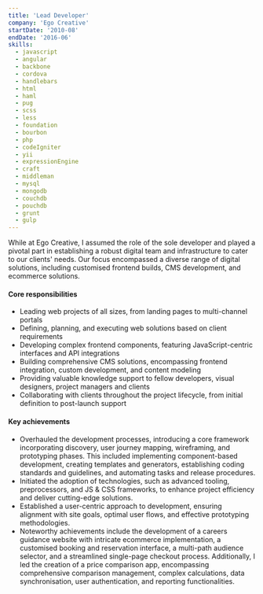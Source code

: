 ```yaml
---
title: 'Lead Developer'
company: 'Ego Creative'
startDate: '2010-08'
endDate: '2016-06'
skills:
  - javascript
  - angular
  - backbone
  - cordova
  - handlebars
  - html
  - haml
  - pug
  - scss
  - less
  - foundation
  - bourbon
  - php
  - codeIgniter
  - yii
  - expressionEngine
  - craft
  - middleman
  - mysql
  - mongodb
  - couchdb
  - pouchdb
  - grunt
  - gulp
---
```


While at Ego Creative, I assumed the role of the sole developer and played a pivotal part in establishing a robust digital team and infrastructure to cater to our clients' needs. Our focus encompassed a diverse range of digital solutions, including customised frontend builds, CMS development, and ecommerce solutions.

#### Core responsibilities

- Leading web projects of all sizes, from landing pages to multi-channel portals
- Defining, planning, and executing web solutions based on client requirements
- Developing complex frontend components, featuring JavaScript-centric interfaces and API integrations
- Building comprehensive CMS solutions, encompassing frontend integration, custom development, and content modeling
- Providing valuable knowledge support to fellow developers, visual designers, project managers and clients
- Collaborating with clients throughout the project lifecycle, from initial definition to post-launch support

#### Key achievements

- Overhauled the development processes, introducing a core framework incorporating discovery, user journey mapping, wireframing, and prototyping phases. This included implementing component-based development, creating templates and generators, establishing coding standards and guidelines, and automating tasks and release procedures.
- Initiated the adoption of technologies, such as advanced tooling, preprocessors, and JS & CSS frameworks, to enhance project efficiency and deliver cutting-edge solutions.
- Established a user-centric approach to development, ensuring alignment with site goals, optimal user flows, and effective prototyping methodologies.
- Noteworthy achievements include the development of a careers guidance website with intricate ecommerce implementation, a customised booking and reservation interface, a multi-path audience selector, and a streamlined single-page checkout process. Additionally, I led the creation of a price comparison app, encompassing comprehensive comparison management, complex calculations, data synchronisation, user authentication, and reporting functionalities.
